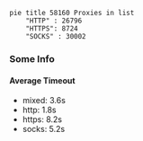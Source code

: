 
```mermaid
pie title 58160 Proxies in list
    "HTTP" : 26796
    "HTTPS": 8724
    "SOCKS" : 30002
```

### Some Info
#### Average Timeout

- mixed: 3.6s
- http: 1.8s
- https: 8.2s
- socks: 5.2s